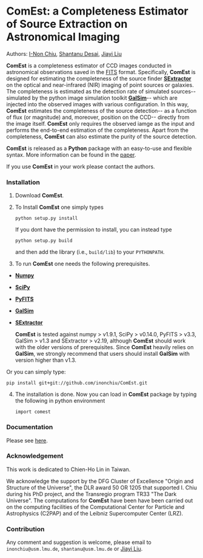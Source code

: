 # ComEst: a Completeness Estimator of Source Extraction on Astronomical Imaging

Authors: 
[I-Non Chiu](mailto:inonchiu@usm.lmu.de), [Shantanu Desai](mailto:shantanu@usm.lmu.de), [Jiayi Liu](https://scholar.google.com/citations?hl=en&user=yk1ivyoAAAAJ)

**ComEst** is a completeness estimator of CCD images conducted in astronomical observations saved in the [FITS](http://fits.gsfc.nasa.gov/fits_documentation.html) format. Specifically, **ComEst** is designed for estimating the completeness of the source finder **[SExtractor](http://www.astromatic.net/software/sextractor)** on the optical and near-infrared (NIR) imaging of point sources or galaxies. The completeness is estimated as the detection rate of simulated sources-- simulated by the python image simulation toolkit **[GalSim](https://github.com/GalSim-developers/GalSim)**-- which are injected into the observed images with various configuration. In this way, **ComEst** estimates the completeness of the source detection-- as a function of flux (or magnitude) and, moreover, position on the CCD-- directly from the image itself. **ComEst** only requires the observed iamge as the input and performs the end-to-end estimation of the completeness. Apart from the completeness, **ComEst** can also estimate the purity of the source detection. 

**ComEst** is released as a **Python** package with an easy-to-use and flexible syntax. More information can be found in the [paper](http://www.usm.uni-muenchen.de/people/inonchiu/ComEst.pdf).

If you use **ComEst** in your work please contact the authors.


### Installation

 1. Download **ComEst**.

 2. To Install **ComEst** one simply types
    
    ```
    python setup.py install
    ```
    
    If you dont have the permission to install, you can instead type
    
    ```
    python setup.py build
    ```
    
    and then add the library (i.e., `build/lib`) to your `PYTHONPATH`.

 3. To run **ComEst** one needs the following prerequisites.

  - **[Numpy](http://www.numpy.org/)** 
  - **[SciPy](http://www.scipy.org/)**
  - **[PyFITS](http://www.stsci.edu/institute/software_hardware/pyfits/Download)**
  - **[GalSim](https://github.com/GalSim-developers/GalSim)** 
  - **[SExtractor](http://www.astromatic.net/software/sextractor)**

    **ComEst** is tested against numpy > v1.9.1, SciPy > v0.14.0, PyFITS > v3.3, GalSim > v1.3 and SExtractor > v2.19, although **ComEst** should work with the older versions of prerequisites. Since **ComEst** heavily relies on **GalSim**, we strongly recommend that users should install **GalSim** with version higher than v1.3.

Or you can simply type:
   ```
   pip install git+git://github.com/inonchiu/ComEst.git
   ```

 4. The installation is done. Now you can load in **ComEst** package by typing the following in python environment 
    
    ```
    import comest
    ```

### Documentation

Please see [here](http://www.usm.uni-muenchen.de/people/inonchiu/ComEst/index.html).

### Acknowledgement

This work is dedicated to Chien-Ho Lin in Taiwan. 

We acknowledge the support by the DFG Cluster of Excellence "Origin and Structure of the Universe", the DLR award 50 OR 1205 that supported I. Chiu during his PhD project, and the Transregio program TR33 "The Dark Universe". 
The computations for **ComEst** have been have been carried out on the computing facilities of the Computational Center for Particle and Astrophysics (C2PAP) and of the Leibniz Supercomputer Center (LRZ).



### Contribution

Any comment and suggestion is welcome, please email to `inonchiu@usm.lmu.de`, `shantanu@usm.lmu.de` or [Jiayi Liu](mailto:astro.jiayi@googlemail.com).

